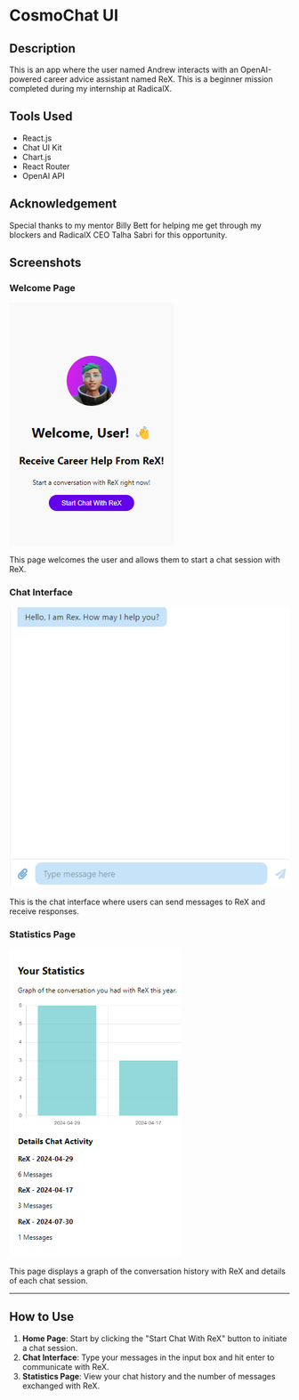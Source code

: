 # CosmoChat UI

## Description

This is an app where the user named Andrew interacts with an OpenAI-powered career advice assistant named ReX. This is a beginner mission completed during my internship at RadicalX.

## Tools Used

- React.js
- Chat UI Kit
- Chart.js
- React Router
- OpenAI API

## Acknowledgement

Special thanks to my mentor Billy Bett for helping me get through my blockers and RadicalX CEO Talha Sabri for this opportunity.

## Screenshots

### Welcome Page

![Welcome Page](home.png)

This page welcomes the user and allows them to start a chat session with ReX.

### Chat Interface

![Chat Interface](chat.png)

This is the chat interface where users can send messages to ReX and receive responses.

### Statistics Page

![Statistics Page](stat.png)

This page displays a graph of the conversation history with ReX and details of each chat session.

---

## How to Use

1. **Home Page**: Start by clicking the "Start Chat With ReX" button to initiate a chat session.
2. **Chat Interface**: Type your messages in the input box and hit enter to communicate with ReX.
3. **Statistics Page**: View your chat history and the number of messages exchanged with ReX.
